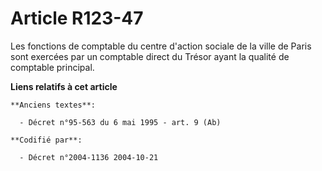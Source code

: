 # Article R123-47

Les fonctions de comptable du centre d'action sociale de la ville de Paris sont exercées par un comptable direct du Trésor
ayant la qualité de comptable principal.

**Liens relatifs à cet article**

	**Anciens textes**:

	  - Décret n°95-563 du 6 mai 1995 - art. 9 (Ab)

	**Codifié par**:

	  - Décret n°2004-1136 2004-10-21
